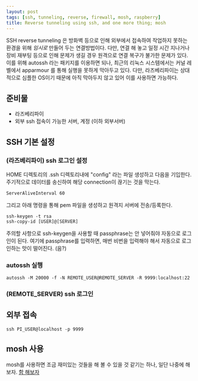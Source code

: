 ```yaml
---
layout: post
tags: [ssh, tunneling, reverse, firewall, mosh, raspberry]
title: Reverse tunneling using ssh, and one more thing; mosh
---
```


SSH reverse tunneling 은 방화벽 등으로 인해 외부에서 접속하여 작업하지 못하는 환경을 위해 *임시로* 만들어 두는 연결방법이다. 
다만, 연결 해 놓고 일정 시간 지나거나 장비 재부팅 등으로 인해 문제가 생길 경우 원격으로 연결 복구가 불가한 문제가 있다. 
이를 위해 autossh 라는 패키지를 이용하면 되나, 최근의 리눅스 시스템에서는 커널 레벨에서 apparmour 를 통해 실행을 못하게 막아두고 있다.
다만, 라즈베리파이는 상대적으로 심플한 OS이기 때문에 아직 막아두지 않고 있어 이를 사용하면 가능하다.

## 준비물

- 라즈베리파이
- 외부 ssh 접속이 가능한 서버, 계정 (이하 외부서버)


## SSH 기본 설정

### (라즈베리파이) ssh 로그인 설정 

HOME 디렉토리의 .ssh 디렉토리내에 "config" 라는 파일 생성하고 다음을 기입한다.
주기적으로 데이터를 송신하여 해당 connection이 끊기는 것을 막는다.
```
ServerAliveInterval 60
```

그리고 아래 명령을 통해 pem 파일을 생성하고 원격지 서버에 전송/등록한다.

```
ssh-keygen -t rsa
ssh-copy-id [USER]@[SERVER]
```
주의할 사항으로 ssh-keygen을 사용할 때 passphrase는 안 넣어줘야 자동으로 로그인이 된다.
여기에 passphrase를 입력하면, 매번 비번을 입력해야 해서 자동으로 로그인하는 맛이 떨어진다. (음?)

### autossh 실행

```
autossh -M 20000 -f -N REMOTE_USER@REMOTE_SERVER -R 9999:localhost:22
```


### (REMOTE_SERVER) ssh 로그인


## 외부 접속
```
ssh PI_USER@localhost -p 9999
```





## mosh 사용
mosh를 사용하면 조금 재미있는 것들을 해 볼 수 있을 것 같기는 하나, 일단 나중에 해 보자.
[함 해보자](http://blog.mattgauger.com/2012/04/21/mosh-ssh-tunnels-tmux/)